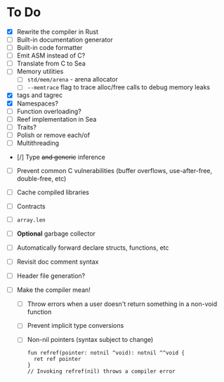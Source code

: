 # To Do

- [x] Rewrite the compiler in Rust
- [ ] Built-in documentation generator
- [ ] Built-in code formatter
- [ ] Emit ASM instead of C?
- [ ] Translate from C to Sea
- [ ] Memory utilities
  - [ ] `std/mem/arena` - arena allocator
  - [ ] `--memtrace` flag to trace alloc/free calls to debug memory leaks
- [x] tags and tagrec
- [x] Namespaces?
- [ ] Function overloading?
- [ ] Reef implementation in Sea
- [ ] Traits?
- [ ] Polish or remove each/of
- [ ] Multithreading
- [/] Type ~~and generic~~ inference
- [ ] Prevent common C vulnerabilities (buffer overflows, use-after-free, double-free, etc)
- [ ] Cache compiled libraries
- [ ] Contracts
- [ ] `array.len`
- [ ] **Optional** garbage collector
- [ ] Automatically forward declare structs, functions, etc
- [ ] Revisit doc comment syntax
- [ ] Header file generation?

- [ ] Make the compiler mean!

  - [ ] Throw errors when a user doesn't return something in a non-void function
  - [ ] Prevent implicit type conversions
  - [ ] Non-nil pointers (syntax subject to change)

    ```sea
    fun refref(pointer: notnil ^void): notnil ^^void {
      ret ref pointer
    }
    // Invoking refref(nil) throws a compiler error
    ```
